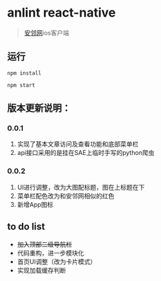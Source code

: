 # anlint react-native
> [安邻网][1]ios客户端

## 运行
`npm install`

`npm start`

## 版本更新说明：
### 0.0.1
1. 实现了基本文章访问及查看功能和底部菜单栏
2. api接口采用的是挂在SAE上临时手写的python爬虫

### 0.0.2
1. UI进行调整，改为大图配标题，图在上标题在下
2. 菜单栏配色改为和安邻网相似的红色
3. 新增App图标



## to do list
- ~~加入顶部二级导航栏~~
- 代码重构，进一步模块化
- 首页UI调整（改为卡片模式）
- 实现加载缓存判断






[1]:	https://anlint.com